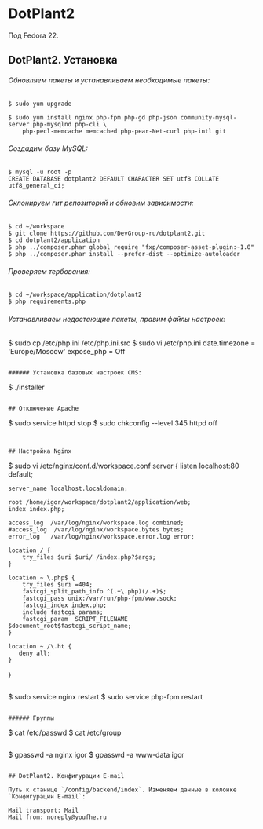 # DotPlant2

Под Fedora 22.

## DotPlant2. Установка

###### Обновляем пакеты и устанавливаем необходимые пакеты:

```
$ sudo yum upgrade
```

```
$ sudo yum install nginx php-fpm php-gd php-json community-mysql-server php-mysqlnd php-cli \
	php-pecl-memcache memcached php-pear-Net-curl php-intl git
```

###### Создадим базу MySQL:

```
$ mysql -u root -p
CREATE DATABASE dotplant2 DEFAULT CHARACTER SET utf8 COLLATE utf8_general_ci;
```

###### Склонируем гит репозиторий и обновим зависимости:

```
$ cd ~/workspace
$ git clone https://github.com/DevGroup-ru/dotplant2.git
$ cd dotplant2/application
$ php ../composer.phar global require "fxp/composer-asset-plugin:~1.0"
$ php ../composer.phar install --prefer-dist --optimize-autoloader
```

###### Проверяем тербования:

```
$ cd ~/workspace/application/dotplant2
$ php requirements.php
```

###### Устанавливаем недостающие пакеты, правим файлы настроек:

$ sudo cp /etc/php.ini /etc/php.ini.src
$ sudo vi /etc/php.ini
date.timezone = 'Europe/Moscow'
expose_php = Off
```

###### Установка базовых настроек CMS:

```
$ ./installer
```

## Отключение Apache

```
$ sudo service httpd stop
$ sudo chkconfig --level 345 httpd off
```


## Настройка Nginx

```
$ sudo vi /etc/nginx/conf.d/workspace.conf
server {
    listen localhost:80 default;
	
	server_name localhost.localdomain;

    root /home/igor/workspace/dotplant2/application/web;
    index index.php;

    access_log  /var/log/nginx/workspace.log combined;
    #access_log  /var/log/nginx/workspace.bytes bytes;
    error_log   /var/log/nginx/workspace.error.log error;

    location / {    
        try_files $uri $uri/ /index.php?$args;
    }

    location ~ \.php$ {
        try_files $uri =404;
        fastcgi_split_path_info ^(.+\.php)(/.+)$;
        fastcgi_pass unix:/var/run/php-fpm/www.sock;
        fastcgi_index index.php;    
        include fastcgi_params;
        fastcgi_param  SCRIPT_FILENAME  $document_root$fastcgi_script_name;
    }

    location ~ /\.ht {
       deny all;
    }
}
```

```
$ sudo service nginx restart
$ sudo service php-fpm restart
```

###### Группы

```
$ cat /etc/passwd
$ cat /etc/group
```

```
$ gpasswd -a nginx igor
$ gpasswd -a www-data igor
```

## DotPlant2. Конфигурации E-mail

Путь к станице `/config/backend/index`. Изменяем данные в колонке `Конфигурации E-mail`:

Mail transport: Mail
Mail from: noreply@youfhe.ru



